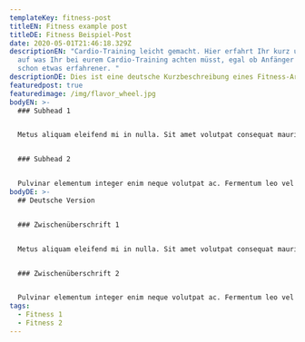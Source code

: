 ```yaml
---
templateKey: fitness-post
titleEN: Fitness example post
titleDE: Fitness Beispiel-Post
date: 2020-05-01T21:46:18.329Z
descriptionEN: "Cardio-Training leicht gemacht. Hier erfahrt Ihr kurz und knapp
  auf was Ihr bei eurem Cardio-Training achten müsst, egal ob Anfänger oder
  schon etwas erfahrener. "
descriptionDE: Dies ist eine deutsche Kurzbeschreibung eines Fitness-Artikels.
featuredpost: true
featuredimage: /img/flavor_wheel.jpg
bodyEN: >-
  ### Subhead 1


  Metus aliquam eleifend mi in nulla. Sit amet volutpat consequat mauris. Nunc aliquet bibendum enim facilisis gravida neque convallis a. Erat nam at lectus urna duis. Massa vitae tortor condimentum lacinia quis vel. Tristique senectus et netus et malesuada fames ac turpis egestas. Ultrices sagittis orci a scelerisque purus semper eget duis at. Ac felis donec et odio pellentesque diam volutpat commodo. Nec feugiat in fermentum posuere urna nec tincidunt praesent semper. Odio aenean sed adipiscing diam donec adipiscing tristique risus.


  ### Subhead 2


  Pulvinar elementum integer enim neque volutpat ac. Fermentum leo vel orci porta non pulvinar neque. Ante metus dictum at tempor. Dignissim sodales ut eu sem integer vitae. Senectus et netus et malesuada fames. Cursus turpis massa tincidunt dui. Interdum varius sit amet mattis vulputate enim. Tincidunt arcu non sodales neque sodales. Risus nec feugiat in fermentum posuere urna nec tincidunt. Dignissim suspendisse in est ante in nibh mauris. Sed sed risus pretium quam. Mattis rhoncus urna neque viverra justo nec ultrices. Tincidunt id aliquet risus feugiat. Amet commodo nulla facilisi nullam vehicula ipsum a arcu cursus. Accumsan tortor posuere ac ut consequat semper viverra nam. Non curabitur gravida arcu ac tortor dignissim convallis aenean. Purus gravida quis blandit turpis cursus. Purus viverra accumsan in nisl nisi scelerisque. Euismod elementum nisi quis eleifend.
bodyDE: >-
  ## Deutsche Version


  ### Zwischenüberschrift 1


  Metus aliquam eleifend mi in nulla. Sit amet volutpat consequat mauris. Nunc aliquet bibendum enim facilisis gravida neque convallis a. Erat nam at lectus urna duis. Massa vitae tortor condimentum lacinia quis vel. Tristique senectus et netus et malesuada fames ac turpis egestas. Ultrices sagittis orci a scelerisque purus semper eget duis at. Ac felis donec et odio pellentesque diam volutpat commodo. Nec feugiat in fermentum posuere urna nec tincidunt praesent semper. Odio aenean sed adipiscing diam donec adipiscing tristique risus.


  ### Zwischenüberschrift 2


  Pulvinar elementum integer enim neque volutpat ac. Fermentum leo vel orci porta non pulvinar neque. Ante metus dictum at tempor. Dignissim sodales ut eu sem integer vitae. Senectus et netus et malesuada fames. Cursus turpis massa tincidunt dui. Interdum varius sit amet mattis vulputate enim. Tincidunt arcu non sodales neque sodales. Risus nec feugiat in fermentum posuere urna nec tincidunt. Dignissim suspendisse in est ante in nibh mauris. Sed sed risus pretium quam. Mattis rhoncus urna neque viverra justo nec ultrices. Tincidunt id aliquet risus feugiat. Amet commodo nulla facilisi nullam vehicula ipsum a arcu cursus. Accumsan tortor posuere ac ut consequat semper viverra nam. Non curabitur gravida arcu ac tortor dignissim convallis aenean. Purus gravida quis blandit turpis cursus. Purus viverra accumsan in nisl nisi scelerisque. Euismod elementum nisi quis eleifend.
tags:
  - Fitness 1
  - Fitness 2
---
```

